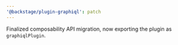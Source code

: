 ```yaml
---
'@backstage/plugin-graphiql': patch
---
```


Finalized composability API migration, now exporting the plugin as `graphiqlPlugin`.
